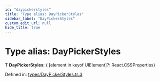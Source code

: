 ```yaml
---
id: "daypickerstyles"
title: "Type alias: DayPickerStyles"
sidebar_label: "DayPickerStyles"
custom_edit_url: null
hide_title: true
---
```


# Type alias: DayPickerStyles

Ƭ **DayPickerStyles**: { [element in keyof UIElement]?: React.CSSProperties}

Defined in: [types/DayPickerStyles.ts:3](https://github.com/gpbl/react-day-picker/blob/7a46f8df/packages/react-day-picker/src/types/DayPickerStyles.ts#L3)

